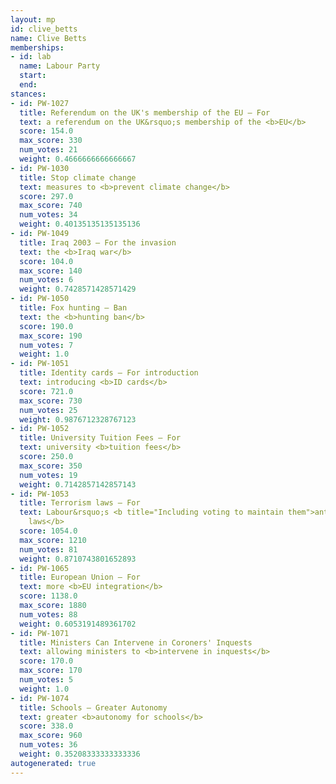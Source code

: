 ```yaml
---
layout: mp
id: clive_betts
name: Clive Betts
memberships:
- id: lab
  name: Labour Party
  start: 
  end: 
stances:
- id: PW-1027
  title: Referendum on the UK's membership of the EU — For
  text: a referendum on the UK&rsquo;s membership of the <b>EU</b>
  score: 154.0
  max_score: 330
  num_votes: 21
  weight: 0.4666666666666667
- id: PW-1030
  title: Stop climate change
  text: measures to <b>prevent climate change</b>
  score: 297.0
  max_score: 740
  num_votes: 34
  weight: 0.40135135135135136
- id: PW-1049
  title: Iraq 2003 — For the invasion
  text: the <b>Iraq war</b>
  score: 104.0
  max_score: 140
  num_votes: 6
  weight: 0.7428571428571429
- id: PW-1050
  title: Fox hunting — Ban
  text: the <b>hunting ban</b>
  score: 190.0
  max_score: 190
  num_votes: 7
  weight: 1.0
- id: PW-1051
  title: Identity cards — For introduction
  text: introducing <b>ID cards</b>
  score: 721.0
  max_score: 730
  num_votes: 25
  weight: 0.9876712328767123
- id: PW-1052
  title: University Tuition Fees — For
  text: university <b>tuition fees</b>
  score: 250.0
  max_score: 350
  num_votes: 19
  weight: 0.7142857142857143
- id: PW-1053
  title: Terrorism laws — For
  text: Labour&rsquo;s <b title="Including voting to maintain them">anti-terrorism
    laws</b>
  score: 1054.0
  max_score: 1210
  num_votes: 81
  weight: 0.8710743801652893
- id: PW-1065
  title: European Union — For
  text: more <b>EU integration</b>
  score: 1138.0
  max_score: 1880
  num_votes: 88
  weight: 0.6053191489361702
- id: PW-1071
  title: Ministers Can Intervene in Coroners' Inquests
  text: allowing ministers to <b>intervene in inquests</b>
  score: 170.0
  max_score: 170
  num_votes: 5
  weight: 1.0
- id: PW-1074
  title: Schools — Greater Autonomy
  text: greater <b>autonomy for schools</b>
  score: 338.0
  max_score: 960
  num_votes: 36
  weight: 0.35208333333333336
autogenerated: true
---
```

